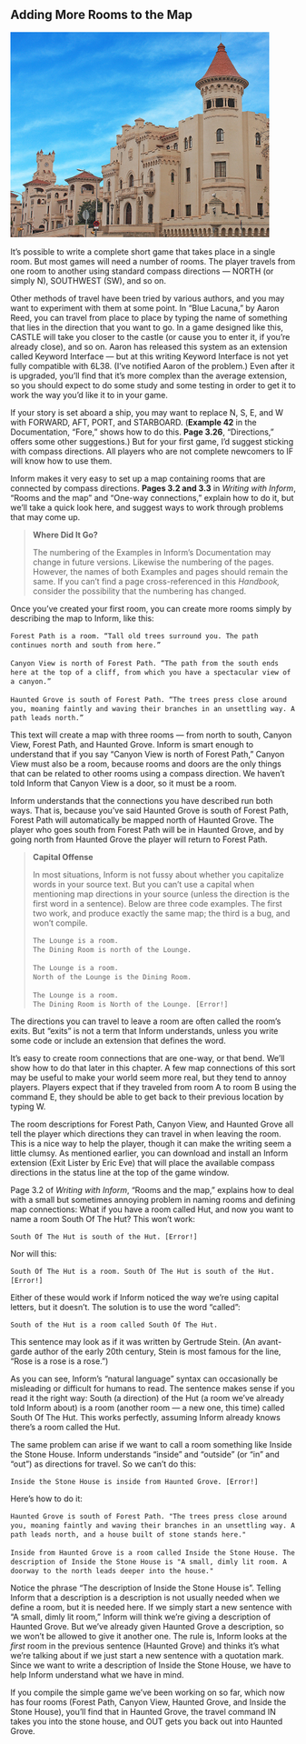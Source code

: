 ## Adding More Rooms to the Map

![](../assets/graphics34.jpg)

It’s possible to write a complete short game that takes place in a single room. But most games will need a number of rooms. The player travels from one room to another using standard compass directions — NORTH (or simply N), SOUTHWEST (SW), and so on.

Other methods of travel have been tried by various authors, and you may want to experiment with them at some point. In “Blue Lacuna,” by Aaron Reed, you can travel from place to place by typing the name of something that lies in the direction that you want to go. In a game designed like this, CASTLE will take you closer to the castle (or cause you to enter it, if you’re already close), and so on. Aaron has released this system as an extension called Keyword Interface — but at this writing Keyword Interface is not yet fully compatible with 6L38\. (I’ve notified Aaron of the problem.) Even after it is upgraded, you’ll find that it’s more complex than the average extension, so you should expect to do some study and some testing in order to get it to work the way you’d like it to in your game.

If your story is set aboard a ship, you may want to replace N, S, E, and W with FORWARD, AFT, PORT, and STARBOARD. (**Example 42** in the Documentation, “Fore,” shows how to do this. **Page 3.26**, “Directions,” offers some other suggestions.) But for your first game, I’d suggest sticking with compass directions. All players who are not complete newcomers to IF will know how to use them.

Inform makes it very easy to set up a map containing rooms that are connected by compass directions. **Pages 3.2 and 3.3** in _Writing with Inform_, “Rooms and the map” and “One-way connections,” explain how to do it, but we’ll take a quick look here, and suggest ways to work through problems that may come up.

>**Where Did It Go?**
>
>The numbering of the Examples in Inform’s Documentation may change in future versions. Likewise the numbering of the pages. However, the names of both Examples and pages should remain the same. If you can’t find a page cross-referenced in this _Handbook,_ consider the possibility that the numbering has changed.

Once you’ve created your first room, you can create more rooms simply by describing the map to Inform, like this:

```inform7
Forest Path is a room. “Tall old trees surround you. The path continues north and south from here.”

Canyon View is north of Forest Path. “The path from the south ends here at the top of a cliff, from which you have a spectacular view of a canyon.”

Haunted Grove is south of Forest Path. “The trees press close around you, moaning faintly and waving their branches in an unsettling way. A path leads north.”
```

This text will create a map with three rooms — from north to south, Canyon View, Forest Path, and Haunted Grove. Inform is smart enough to understand that if you say “Canyon View is north of Forest Path,” Canyon View must also be a room, because rooms and doors are the only things that can be related to other rooms using a compass direction. We haven’t told Inform that Canyon View is a door, so it must be a room.

Inform understands that the connections you have described run both ways. That is, because you’ve said Haunted Grove is south of Forest Path, Forest Path will automatically be mapped north of Haunted Grove. The player who goes south from Forest Path will be in Haunted Grove, and by going north from Haunted Grove the player will return to Forest Path.

>**Capital Offense**
>
>In most situations, Inform is not fussy about whether you capitalize words in your source text. But you can’t use a capital when mentioning map directions in your source (unless the direction is the first word in a sentence). Below are three code examples. The first two work, and produce exactly the same map; the third is a bug, and won’t compile.
>```
>The Lounge is a room.
>The Dining Room is north of the Lounge.
>
>The Lounge is a room.
>North of the Lounge is the Dining Room.
>
>The Lounge is a room.
>The Dining Room is North of the Lounge. [Error!]
>```

The directions you can travel to leave a room are often called the room’s exits. But “exits” is not a term that Inform understands, unless you write some code or include an extension that defines the word.

It’s easy to create room connections that are one-way, or that bend. We’ll show how to do that later in this chapter. A few map connections of this sort may be useful to make your world seem more real, but they tend to annoy players. Players expect that if they traveled from room A to room B using the command E, they should be able to get back to their previous location by typing W.

The room descriptions for Forest Path, Canyon View, and Haunted Grove all tell the player which directions they can travel in when leaving the room. This is a nice way to help the player, though it can make the writing seem a little clumsy. As mentioned earlier, you can download and install an Inform extension (Exit Lister by Eric Eve) that will place the available compass directions in the status line at the top of the game window.

Page 3.2 of _Writing with Inform_, “Rooms and the map,” explains how to deal with a small but sometimes annoying problem in naming rooms and defining map connections: What if you have a room called Hut, and now you want to name a room South Of The Hut? This won’t work:

```inform7
South Of The Hut is south of the Hut. [Error!]
```

Nor will this:

```inform7
South Of The Hut is a room. South Of The Hut is south of the Hut. [Error!]
```

Either of these would work if Inform noticed the way we’re using capital letters, but it doesn’t. The solution is to use the word “called”:

```inform7
South of the Hut is a room called South Of The Hut.
```

This sentence may look as if it was written by Gertrude Stein. (An avant-garde author of the early 20th century, Stein is most famous for the line, “Rose is a rose is a rose.”)

As you can see, Inform’s “natural language” syntax can occasionally be misleading or difficult for humans to read. The sentence makes sense if you read it the right way: South (a direction) of the Hut (a room we’ve already told Inform about) is a room (another room — a new one, this time) called South Of The Hut. This works perfectly, assuming Inform already knows there’s a room called the Hut.

The same problem can arise if we want to call a room something like Inside the Stone House. Inform understands “inside” and “outside” (or “in” and “out”) as directions for travel. So we can’t do this:

```inform7
Inside the Stone House is inside from Haunted Grove. [Error!]
```

Here’s how to do it:

```inform7
Haunted Grove is south of Forest Path. "The trees press close around you, moaning faintly and waving their branches in an unsettling way. A path leads north, and a house built of stone stands here."

Inside from Haunted Grove is a room called Inside the Stone House. The description of Inside the Stone House is "A small, dimly lit room. A doorway to the north leads deeper into the house."
```

Notice the phrase “The description of Inside the Stone House is”. Telling Inform that a description is a description is not usually needed when we define a room, but it is needed here. If we simply start a new sentence with “A small, dimly lit room,” Inform will think we’re giving a description of Haunted Grove. But we’ve already given Haunted Grove a description, so we won’t be allowed to give it another one. The rule is, Inform looks at the _first_ room in the previous sentence (Haunted Grove) and thinks it’s what we’re talking about if we just start a new sentence with a quotation mark. Since we want to write a description of Inside the Stone House, we have to help Inform understand what we have in mind.

If you compile the simple game we’ve been working on so far, which now has four rooms (Forest Path, Canyon View, Haunted Grove, and Inside the Stone House), you’ll find that in Haunted Grove, the travel command IN takes you into the stone house, and OUT gets you back out into Haunted Grove.
